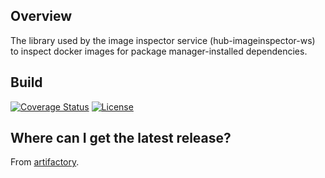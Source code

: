 ## Overview ##
The library used by the image inspector service (hub-imageinspector-ws) to inspect docker images for package manager-installed dependencies.

## Build ##
[![Coverage Status](https://coveralls.io/repos/github/blackducksoftware/hub-imageinspector-lib/badge.svg?branch=master)](https://coveralls.io/github/blackducksoftware/hub-imageinspector-lib?branch=master)
[![License](https://img.shields.io/badge/License-Apache%202.0-blue.svg)](https://opensource.org/licenses/Apache-2.0)

## Where can I get the latest release? ##
From [artifactory](https://sig-repo.synopsys.com/bds-integrations-release/com/synopsys/integration/hub-imageinspector-lib).
